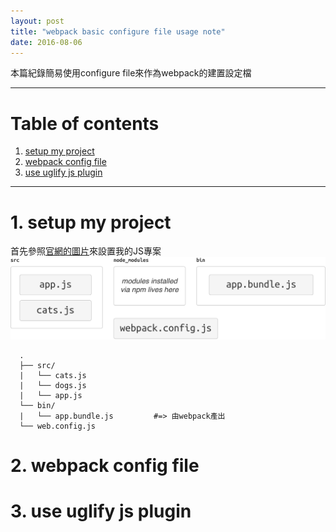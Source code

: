 ```yaml
---
layout: post
title: "webpack basic configure file usage note"
date: 2016-08-06
---
```


本篇紀錄簡易使用configure file來作為webpack的建置設定檔  

--------------------------------------------------------------------------------

# Table of contents

1. [setup my project](#setup-my-project)
2. [webpack config file](#webpack-config-file)
3. [use uglify js plugin](#use-uglify-js-plugin)

--------------------------------------------------------------------------------  

# 1\. setup my project
首先參照[官網的圖片][webpackSetupProject]來設置我的JS專案  
![big-pic](https://raw.githubusercontent.com/dtinth/webpack-docs-images/2459637650502958669ea6b11bf49dc0b3b083ae/usage/project-structure.png)   

```
  .
  ├── src/
  |   └── cats.js
  |   └── dogs.js       
  |   └── app.js   
  └── bin/              
  |   └── app.bundle.js         #=> 由webpack產出
  └── web.config.js
```

# 2\. webpack config file  

# 3\. use uglify js plugin




[webpackSetupProject]:http://webpack.github.io/docs/usage.html#getting-serious
